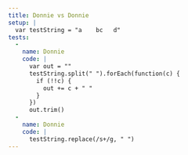 ```yaml
---
title: Donnie vs Donnie
setup: |
  var testString = "a    bc   d"
tests:
  -
    name: Donnie
    code: |
      var out = ""
      testString.split(" ").forEach(function(c) {
        if (!!c) {
          out += c + " "
        }
      })
      out.trim()
  -
    name: Donnie
    code: |
      testString.replace(/s+/g, " ")
---
```


